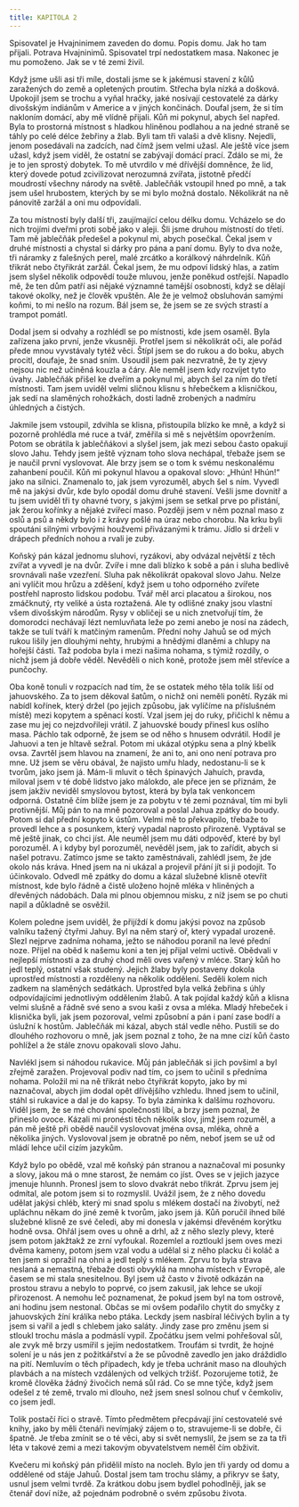 ```yaml
---
title: KAPITOLA 2
---
```


Spisovatel je Hvajninimem zaveden do domu. Popis domu. Jak ho tam přijali. Potrava Hvajninimů. Spisovatel trpí nedostatkem masa. Nakonec je mu pomoženo. Jak se v té zemi živil.

Když jsme ušli asi tři míle, dostali jsme se k jakémusi stavení z kůlů zaražených do země a opletených proutím. Střecha byla nízká a došková. Upokojil jsem se trochu a vyňal hračky, jaké nosívají cestovatelé za dárky divošským indiánům v Americe a v jiných končinách. Doufal jsem, že si tím nakloním domácí, aby mě vlídně přijali. Kůň mi pokynul, abych šel napřed. Byla to prostorná místnost s hladkou hliněnou podlahou a na jedné straně se táhly po celé délce žebřiny a žlab. Byli tam tři valaši a dvě klisny. Nejedli, jenom posedávali na zadcích, nad čímž jsem velmi užasl. Ale ještě více jsem užasl, když jsem viděl, že ostatní se zabývají domácí prací. Zdálo se mi, že je to jen sprostý dobytek. To mě utvrdilo v mé dřívější domněnce, že lid, který dovede potud zcivilizovat nerozumná zvířata, jistotně předčí moudrostí všechny národy na světě. Jablečňák vstoupil hned po mně, a tak jsem ušel hrubostem, kterých by se mi bylo možná dostalo. Několikrát na ně pánovitě zaržál a oni mu odpovídali.

Za tou místností byly další tři, zaujímající celou délku domu. Vcházelo se do nich trojími dveřmi proti sobě jako v aleji. Šli jsme druhou místností do třetí. Tam mě jablečňák předešel a pokynul mi, abych posečkal. Čekal jsem v druhé místnosti a chystal si dárky pro pána a paní domu. Byly to dva nože, tři náramky z falešných perel, malé zrcátko a korálkový náhrdelník. Kůň třikrát nebo čtyřikrát zaržál. Čekal jsem, že mu odpoví lidský hlas, a zatím jsem slyšel několik odpovědí touže mluvou, jenže poněkud ostřejší. Napadlo mě, že ten dům patří asi nějaké významné tamější osobnosti, když se dělají takové okolky, než je člověk vpuštěn. Ale že je velmož obsluhován samými koňmi, to mi nešlo na rozum. Bál jsem se, že jsem se ze svých strastí a trampot pomátl.

Dodal jsem si odvahy a rozhlédl se po místnosti, kde jsem osaměl. Byla zařízena jako první, jenže vkusněji. Protřel jsem si několikrát oči, ale pořád přede mnou vyvstávaly tytéž věci. Štípl jsem se do rukou a do boku, abych procitl, doufaje, že snad sním. Usoudil jsem pak nezvratně, že ty zjevy nejsou nic než učiněná kouzla a čáry. Ale neměl jsem kdy rozvíjet tyto úvahy. Jablečňák přišel ke dveřím a pokynul mi, abych šel za ním do třetí místnosti. Tam jsem uviděl velmi sličnou klisnu s hřebečkem a klisničkou, jak sedí na slaměných rohožkách, dosti ladně zrobených a nadmíru úhledných a čistých.

Jakmile jsem vstoupil, zdvihla se klisna, přistoupila blízko ke mně, a když si pozorně prohlédla mé ruce a tvář, změřila si mě s největším opovržením. Potom se obrátila k jablečňákovi a slyšel jsem, jak mezi sebou často opakují slovo Jahu. Tehdy jsem ještě význam toho slova nechápal, třebaže jsem se je naučil první vyslovovat. Ale brzy jsem se o tom k svému neskonalému zahanbení poučil. Kůň mi pokynul hlavou a opakoval slovo: „Hhún! Hhún!“ jako na silnici. Znamenalo to, jak jsem vyrozuměl, abych šel s ním. Vyvedl mě na jakýsi dvůr, kde bylo opodál domu druhé stavení. Vešli jsme dovnitř a tu jsem uviděl tři ty ohavné tvory, s jakými jsem se setkal prve po přistání, jak žerou kořínky a nějaké zvířecí maso. Později jsem v něm poznal maso z oslů a psů a někdy bylo i z krávy pošlé na úraz nebo chorobu. Na krku byli spoutáni silnými vrbovými houžvemi přivázanými k trámu. Jídlo si drželi v drápech předních nohou a rvali je zuby.

Koňský pán kázal jednomu sluhovi, ryzákovi, aby odvázal největší z těch zvířat a vyvedl je na dvůr. Zvíře i mne dali blízko k sobě a pán i sluha bedlivě srovnávali naše vzezření. Sluha pak několikrát opakoval slovo Jahu. Nelze ani vylíčit mou hrůzu a zděšení, když jsem u toho odporného zvířete postřehl naprosto lidskou podobu. Tvář měl arci placatou a širokou, nos zmáčknutý, rty veliké a ústa roztažená. Ale ty odlišné znaky jsou vlastní všem divošským národům. Rysy v obličeji se u nich znetvořují tím, že domorodci nechávají lézt nemluvňata leže po zemi anebo je nosí na zádech, takže se tulí tváří k matčiným ramenům. Přední nohy Jahuů se od mých rukou lišily jen dlouhými nehty, hrubými a hnědými dlaněmi a chlupy na hořejší části. Taž podoba byla i mezi našima nohama, s týmiž rozdíly, o nichž jsem já dobře věděl. Nevěděli o nich koně, protože jsem měl střevíce a punčochy.

Oba koně tonuli v rozpacích nad tím, že se ostatek mého těla tolik liší od jahuovského. Za to jsem děkoval šatům, o nichž oni neměli ponětí. Ryzák mi nabídl kořínek, který držel (po jejich způsobu, jak vylíčíme na příslušném místě) mezi kopytem a spěnací kostí. Vzal jsem jej do ruky, přičichl k němu a zase mu jej co nejzdvořileji vrátil. Z jahuovské boudy přinesl kus oslího masa. Páchlo tak odporně, že jsem se od něho s hnusem odvrátil. Hodil je Jahuovi a ten je hltavě sežral. Potom mi ukázal otýpku sena a plný kbelík ovsa. Zavrtěl jsem hlavou na znamení, že ani to, ani ono není potrava pro mne. Už jsem se věru obával, že najisto umřu hlady, nedostanu-li se k tvorům, jako jsem já. Mám-li mluvit o těch špinavých Jahuích, pravda, miloval jsem v té době lidstvo jako málokdo, ale přece jen se přiznám, že jsem jakživ neviděl smyslovou bytost, která by byla tak venkoncem odporná. Ostatně čím blíže jsem je za pobytu v té zemi poznával, tím mi byli protivnější. Můj pán to na mně pozoroval a poslal Jahua zpátky do boudy. Potom si dal přední kopyto k ústům. Velmi mě to překvapilo, třebaže to provedl lehce a s posunkem, který vypadal naprosto přirozeně. Vyptával se mě ještě jinak, co chci jíst. Ale neuměl jsem mu dáti odpověď, které by byl porozuměl. A i kdyby byl porozuměl, nevěděl jsem, jak to zařídit, abych si našel potravu. Zatímco jsme se takto zaměstnávali, zahlédl jsem, že jde okolo nás kráva. Hned jsem na ni ukázal a projevil přání jít si ji podojit. To účinkovalo. Odvedl mě zpátky do domu a kázal služebné klisně otevřít místnost, kde bylo řádně a čistě uloženo hojně mléka v hliněných a dřevěných nádobách. Dala mi plnou objemnou misku, z níž jsem se po chuti napil a důkladně se osvěžil.

Kolem poledne jsem uviděl, že přijíždí k domu jakýsi povoz na způsob valníku tažený čtyřmi Jahuy. Byl na něm starý oř, který vypadal urozeně. Slezl nejprve zadníma nohama, ježto se náhodou poranil na levé přední noze. Přijel na oběd k našemu koni a ten jej přijal velmi uctivě. Obědvali v nejlepší místnosti a za druhý chod měli oves vařený v mléce. Starý kůň ho jedl teplý, ostatní však studený. Jejich žlaby byly postaveny dokola uprostřed místnosti a rozděleny na několik oddělení. Seděli kolem nich zadkem na slaměných sedátkách. Uprostřed byla velká žebřina s úhly odpovídajícími jednotlivým oddělením žlabů. A tak pojídal každý kůň a klisna velmi slušně a řádně své seno a svou kaši z ovsa a mléka. Mladý hřebeček i klisnička byli, jak jsem pozoroval, velmi způsobní a pán i paní zase bodří a úslužní k hostům. Jablečňák mi kázal, abych stál vedle něho. Pustili se do dlouhého rozhovoru o mně, jak jsem poznal z toho, že na mne cizí kůň často pohlížel a že stále znovu opakovali slovo Jahu.

Navlékl jsem si náhodou rukavice. Můj pán jablečňák si jich povšiml a byl zřejmě zaražen. Projevoval podiv nad tím, co jsem to učinil s předníma nohama. Položil mi na ně třikrát nebo čtyřikrát kopyto, jako by mi naznačoval, abych jim dodal opět dřívějšího vzhledu. Ihned jsem to učinil, stáhl si rukavice a dal je do kapsy. To byla záminka k dalšímu rozhovoru. Viděl jsem, že se mé chování společnosti líbí, a brzy jsem poznal, že přineslo ovoce. Kázali mi pronésti těch několik slov, jimž jsem rozuměl, a pán mě ještě při obědě naučil vyslovovat jména ovsa, mléka, ohně a několika jiných. Vyslovoval jsem je obratně po něm, neboť jsem se už od mládí lehce učil cizím jazykům.

Když bylo po obědě, vzal mě koňský pán stranou a naznačoval mi posunky a slovy, jakou má o mne starost, že nemám co jíst. Oves se v jejich jazyce jmenuje hlunnh. Pronesl jsem to slovo dvakrát nebo třikrát. Zprvu jsem jej odmítal, ale potom jsem si to rozmyslil. Uvážil jsem, že z něho dovedu udělat jakýsi chléb, který mi snad spolu s mlékem dostačí na živobytí, než upláchnu někam do jiné země k tvorům, jako jsem já. Kůň poručil ihned bílé služebné klisně ze své čeledi, aby mi donesla v jakémsi dřevěném korýtku hodně ovsa. Ohřál jsem oves u ohně a drhl, až z něho slezly plevy, které jsem potom jakžtakž ze zrní vyfoukal. Rozemlel a roztloukl jsem oves mezi dvěma kameny, potom jsem vzal vodu a udělal si z něho placku či koláč a ten jsem si opražil na ohni a jedl teplý s mlékem. Zprvu to byla strava neslaná a nemastná, třebaže dosti obvyklá na mnoha místech v Evropě, ale časem se mi stala snesitelnou. Byl jsem už často v životě odkázán na prostou stravu a nebylo to poprvé, co jsem zakusil, jak lehce se ukojí přirozenost. A nemohu leč poznamenat, že pokud jsem byl na tom ostrově, ani hodinu jsem nestonal. Občas se mi ovšem podařilo chytit do smyčky z jahuovských žíní králíka nebo ptáka. Leckdy jsem nasbíral léčivých bylin a ty jsem si vařil a jedl s chlebem jako saláty. Jindy zase pro změnu jsem si stloukl trochu másla a podmáslí vypil. Zpočátku jsem velmi pohřešoval sůl, ale zvyk mě brzy usmířil s jejím nedostatkem. Troufám si tvrdit, že hojné solení je u nás jen z požitkářství a že se původně zavedlo jen jako dráždidlo na pití. Nemluvím o těch případech, kdy je třeba uchránit maso na dlouhých plavbách a na místech vzdálených od velkých tržišť. Pozorujeme totiž, že kromě člověka žádný živočich nemá sůl rád. Co se mne týče, když jsem odešel z té země, trvalo mi dlouho, než jsem snesl solnou chuť v čemkoliv, co jsem jedl.

Tolik postačí říci o stravě. Tímto předmětem přecpávají jiní cestovatelé své knihy, jako by měli čtenáři nevímjaký zájem o to, stravujeme-li se dobře, či špatně. Je třeba zmínit se o té věci, aby si svět nemyslil, že jsem se za ta tři léta v takové zemi a mezi takovým obyvatelstvem neměl čím obživit.

Kvečeru mi koňský pán přidělil místo na nocleh. Bylo jen tři yardy od domu a oddělené od stáje Jahuů. Dostal jsem tam trochu slámy, a přikryv se šaty, usnul jsem velmi tvrdě. Za krátkou dobu jsem bydlel pohodlněji, jak se čtenář doví níže, až pojednám podrobně o svém způsobu života.
